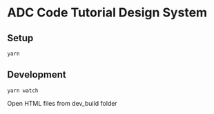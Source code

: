 # ADC Code Tutorial Design System

## Setup

```
yarn
```

## Development

```
yarn watch
```

Open HTML files from dev_build folder
